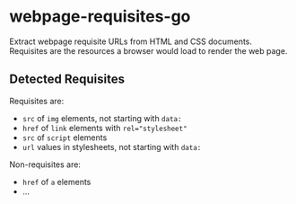 # webpage-requisites-go

Extract webpage requisite URLs from HTML and CSS documents.
Requisites are the resources a browser would load to render the web page.

## Detected Requisites
Requisites are:

- `src` of `img` elements, not starting with `data:`
- `href` of `link` elements with `rel="stylesheet"`
- `src` of `script` elements
- `url` values in stylesheets, not starting with `data:`

Non-requisites are:

- `href` of `a` elements
- ...
